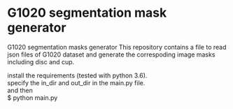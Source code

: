 # G1020 segmentation mask generator
 G1020 segmentation masks generator
This repository contains a file to read json files of G1020 dataset and generate the correspoding image masks including disc and cup.

install the requirements (tested with python 3.6). </br>
specify the in_dir and out_dir in the main.py file. </br>
and then </br>
$ python main.py


